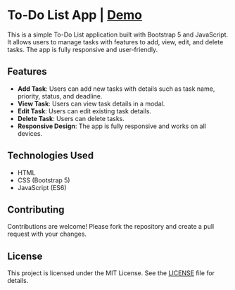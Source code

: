 # To-Do List App | [Demo](https://sajjadjavazi.github.io/Practice6/ "Demo")

This is a simple To-Do List application built with Bootstrap 5 and JavaScript. It allows users to manage tasks with features to add, view, edit, and delete tasks. The app is fully responsive and user-friendly.

## Features

- **Add Task**: Users can add new tasks with details such as task name, priority, status, and deadline.
- **View Task**: Users can view task details in a modal.
- **Edit Task**: Users can edit existing task details.
- **Delete Task**: Users can delete tasks.
- **Responsive Design**: The app is fully responsive and works on all devices.

## Technologies Used

- HTML
- CSS (Bootstrap 5)
- JavaScript (ES6)

## Contributing
Contributions are welcome! Please fork the repository and create a pull request with your changes.

## License
This project is licensed under the MIT License. See the [LICENSE](https://github.com/sajjadjavazi/Practice6/blob/master/LICENSE "LICENSE") file for details.
